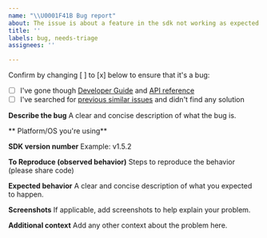 ```yaml
---
name: "\\U0001F41B Bug report"
about: The issue is about a feature in the sdk not working as expected
title: ''
labels: bug, needs-triage
assignees: ''

---
```


Confirm by changing [ ] to [x] below to ensure that it's a bug:
- [ ] I've gone though [Developer Guide](https://docs.aws.amazon.com/sdk-for-javascript/v2/developer-guide/welcome.html) and [API reference](https://docs.aws.amazon.com/AWSJavaScriptSDK/latest/)
- [ ] I've searched for [previous similar issues](https://github.com/aws/aws-sdk-js/issues) and didn't find any solution
  
**Describe the bug**
A clear and concise description of what the bug is.

** Platform/OS you're using**

**SDK version number**
Example: v1.5.2 

**To Reproduce (observed behavior)**
Steps to reproduce the behavior (please share code)

**Expected behavior**
A clear and concise description of what you expected to happen.

**Screenshots**
If applicable, add screenshots to help explain your problem.

**Additional context**
Add any other context about the problem here.
